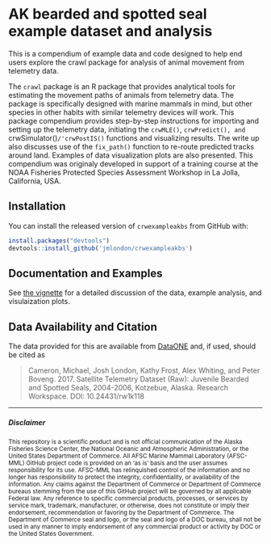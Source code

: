 # AK bearded and spotted seal example dataset and analysis

This is a compendium of example data and code designed to help end users explore
the crawl package for analysis of animal movement from telemetry data.

The `crawl` package is an R package that provides analytical tools for
estimating the movement paths of animals from telemetry data. The package is
specifically designed with marine mammals in mind, but other species in other
habits with similar telemetry devices will work. This package compendium
provides step-by-step instructions for importing and setting up the telemetry
data, initiating the `crwMLE()`, `crwPredict(), and
`crwSimulator()`/'crwPostIS()` functions and visualizing results. The write up
also discusses use of the `fix_path()` function to re-route predicted tracks
around land. Examples of data visualization plots are also presented. This
compendium was originaly developed in support of a training course at the NOAA
Fisheries Protected Species Assessment Workshop in La Jolla, California, USA.

## Installation

You can install the released version of `crwexampleakbs` from GitHub with:

``` r
install.packages("devtools")
devtools::install_github('jmlondon/crwexampleakbs')
```

## Documentation and Examples

See [the vignette](https://jmlondon.github.io/crwexampleakbs/analysis.html) for a 
detailed discussion of the data, example analysis, and visulaization plots.

## Data Availability and Citation

The data provided for this are available from
[DataONE](https://search.dataone.org/view/10.24431/rw1k118) 
and, if used, should be cited as

> Cameron, Michael, Josh London, Kathy Frost, Alex Whiting, and Peter Boveng. 2017. Satellite Telemetry Dataset (Raw): Juvenile Bearded and Spotted Seals, 2004-2006, Kotzebue, Alaska. Research Workspace. DOI: 10.24431/rw1k118

*************************************************

##### Disclaimer

<sub>This repository is a scientific product and is not official communication of the Alaska Fisheries Science Center, the National Oceanic and Atmospheric Administration, or the United States Department of Commerce. All AFSC Marine Mammal Laboratory (AFSC-MML) GitHub project code is provided on an ‘as is’ basis and the user assumes responsibility for its use. AFSC-MML has relinquished control of the information and no longer has responsibility to protect the integrity, confidentiality, or availability of the information. Any claims against the Department of Commerce or Department of Commerce bureaus stemming from the use of this GitHub project will be governed by all applicable Federal law. Any reference to specific commercial products, processes, or services by service mark, trademark, manufacturer, or otherwise, does not constitute or imply their endorsement, recommendation or favoring by the Department of Commerce. The Department of Commerce seal and logo, or the seal and logo of a DOC bureau, shall not be used in any manner to imply endorsement of any commercial product or activity by DOC or the United States Government.</sub>
